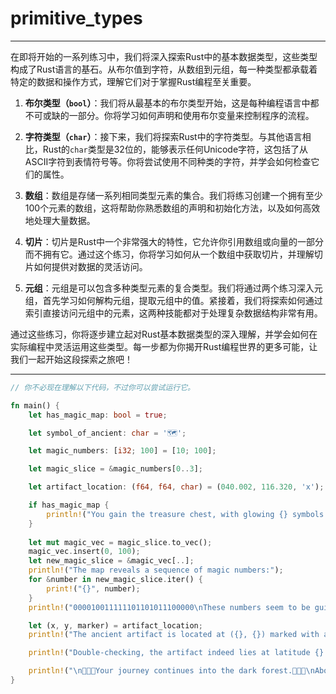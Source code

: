 # primitive_types

---

在即将开始的一系列练习中，我们将深入探索Rust中的基本数据类型，这些类型构成了Rust语言的基石。从布尔值到字符，从数组到元组，每一种类型都承载着特定的数据和操作方式，理解它们对于掌握Rust编程至关重要。

1. **布尔类型（`bool`）**：我们将从最基本的布尔类型开始，这是每种编程语言中都不可或缺的一部分。你将学习如何声明和使用布尔变量来控制程序的流程。

2. **字符类型（`char`）**：接下来，我们将探索Rust中的字符类型。与其他语言相比，Rust的`char`类型是32位的，能够表示任何Unicode字符，这包括了从ASCII字符到表情符号等。你将尝试使用不同种类的字符，并学会如何检查它们的属性。

3. **数组**：数组是存储一系列相同类型元素的集合。我们将练习创建一个拥有至少100个元素的数组，这将帮助你熟悉数组的声明和初始化方法，以及如何高效地处理大量数据。

4. **切片**：切片是Rust中一个非常强大的特性，它允许你引用数组或向量的一部分而不拥有它。通过这个练习，你将学习如何从一个数组中获取切片，并理解切片如何提供对数据的灵活访问。

5. **元组**：元组是可以包含多种类型元素的复合类型。我们将通过两个练习深入元组，首先学习如何解构元组，提取元组中的值。紧接着，我们将探索如何通过索引直接访问元组中的元素，这两种技能都对于处理复杂数据结构非常有用。

通过这些练习，你将逐步建立起对Rust基本数据类型的深入理解，并学会如何在实际编程中灵活运用这些类型。每一步都为你揭开Rust编程世界的更多可能，让我们一起开始这段探索之旅吧！

---

```rust
// 你不必现在理解以下代码，不过你可以尝试运行它。

fn main() {
    let has_magic_map: bool = true;

    let symbol_of_ancient: char = '🗺';

    let magic_numbers: [i32; 100] = [10; 100]; 

    let magic_slice = &magic_numbers[0..3]; 

    let artifact_location: (f64, f64, char) = (040.002, 116.320, 'x');

    if has_magic_map {
        println!("You gain the treasure chest, with glowing {} symbols glittering on it, in which is\na magic map", symbol_of_ancient);
    }
    
	let mut magic_vec = magic_slice.to_vec();
	magic_vec.insert(0, 100);
	let new_magic_slice = &magic_vec[..];
    println!("The map reveals a sequence of magic numbers:");
    for &number in new_magic_slice.iter() {
        print!("{}", number);
    }
    println!("000010011111101101011100000\nThese numbers seem to be guiding you.");

    let (x, y, marker) = artifact_location;
    println!("The ancient artifact is located at ({}, {}) marked with a '{}'.", x, y, marker);

    println!("Double-checking, the artifact indeed lies at latitude {} and longitude {}.", artifact_location.0, artifact_location.1);

    println!("\n🌲🌲🌲Your journey continues into the dark forest.🌲🌲🌲\nAbove, a break in the trees reveals a sky full of stars, lighting your way with \ncelestial clarity.");
}

```

